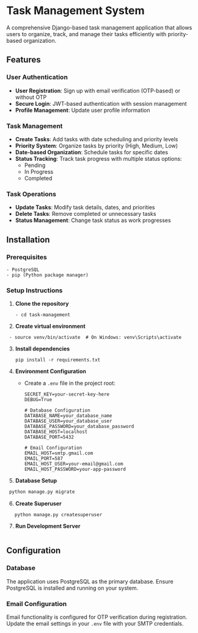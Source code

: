 
# Task Management System

A comprehensive Django-based task management application that allows users to organize, track, and manage their tasks efficiently with priority-based organization.

## Features

### User Authentication
- **User Registration**: Sign up with email verification (OTP-based) or without OTP
- **Secure Login**: JWT-based authentication with session management
- **Profile Management**: Update user profile information

### Task Management
- **Create Tasks**: Add tasks with date scheduling and priority levels
- **Priority System**: Organize tasks by priority (High, Medium, Low)
- **Date-based Organization**: Schedule tasks for specific dates
- **Status Tracking**: Track task progress with multiple status options:
  - Pending
  - In Progress
  - Completed



### Task Operations
- **Update Tasks**: Modify task details, dates, and priorities
- **Delete Tasks**: Remove completed or unnecessary tasks
- **Status Management**: Change task status as work progresses




## Installation

### Prerequisites
```- Python 3.8+
- PostgreSQL
- pip (Python package manager)
```
### Setup Instructions

1. **Clone the repository**
   ```- git clone <repository-url>
   - cd task-management
   ```

2. **Create virtual environment**
  ``` - python -m venv venv
   - source venv/bin/activate  # On Windows: venv\Scripts\activate
```
3. **Install dependencies**
   ```
   pip install -r requirements.txt
   ```
4. **Environment Configuration**
   - Create a `.env` file in the project root:
      ```env
      SECRET_KEY=your-secret-key-here
      DEBUG=True
      
      # Database Configuration
      DATABASE_NAME=your_database_name
      DATABASE_USER=your_database_user
      DATABASE_PASSWORD=your_database_password
      DATABASE_HOST=localhost
      DATABASE_PORT=5432
      
      # Email Configuration
      EMAIL_HOST=smtp.gmail.com
      EMAIL_PORT=587
      EMAIL_HOST_USER=your-email@gmail.com
      EMAIL_HOST_PASSWORD=your-app-password
      ```

5. **Database Setup**
  ``` python manage.py makemigrations
   python manage.py migrate
   ```

6. **Create Superuser**
```
   python manage.py createsuperuser
```   
   

7. **Run Development Server**
   ```python manage.py runserver
   ```

## Configuration

### Database
The application uses PostgreSQL as the primary database. Ensure PostgreSQL is installed and running on your system.

### Email Configuration
Email functionality is configured for OTP verification during registration. Update the email settings in your `.env` file with your SMTP credentials.
